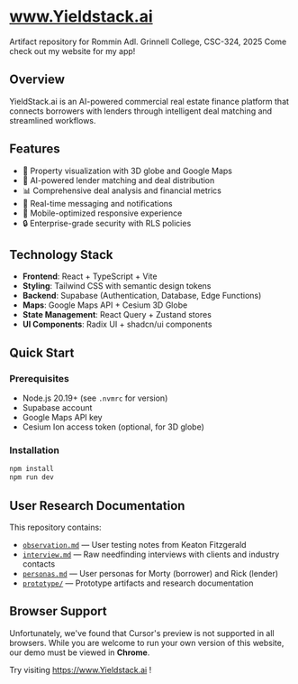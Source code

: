 # www.Yieldstack.ai
Artifact repository for Rommin Adl. Grinnell College, CSC-324, 2025
Come check out my website for my app!



## Overview
YieldStack.ai is an AI-powered commercial real estate finance platform that connects borrowers with lenders through intelligent deal matching and streamlined workflows.

## Features
- 🏢 Property visualization with 3D globe and Google Maps
- 🤝 AI-powered lender matching and deal distribution
- 📊 Comprehensive deal analysis and financial metrics
- 💬 Real-time messaging and notifications
- 📱 Mobile-optimized responsive experience
- 🔒 Enterprise-grade security with RLS policies

## Technology Stack
- **Frontend**: React + TypeScript + Vite
- **Styling**: Tailwind CSS with semantic design tokens
- **Backend**: Supabase (Authentication, Database, Edge Functions)
- **Maps**: Google Maps API + Cesium 3D Globe
- **State Management**: React Query + Zustand stores
- **UI Components**: Radix UI + shadcn/ui components

## Quick Start

### Prerequisites
- Node.js 20.19+ (see `.nvmrc` for version)
- Supabase account
- Google Maps API key
- Cesium Ion access token (optional, for 3D globe)

### Installation
```bash
npm install
npm run dev
```

## User Research Documentation

This repository contains:

- [`observation.md`](observation.md) — User testing notes from Keaton Fitzgerald
- [`interview.md`](interview.md) — Raw needfinding interviews with clients and industry contacts
- [`personas.md`](personas.md) — User personas for Morty (borrower) and Rick (lender)
- [`prototype/`](prototype/) — Prototype artifacts and research documentation

## Browser Support

Unfortunately, we've found that Cursor's preview is not supported in all browsers. While you are welcome to run your own version of this website, our demo must be viewed in **Chrome**.

Try visiting https://www.Yieldstack.ai !